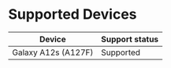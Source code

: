 # Supported Devices

| Device | Support status |
|--------|----------------|
| Galaxy A12s (A127F) | Supported |


